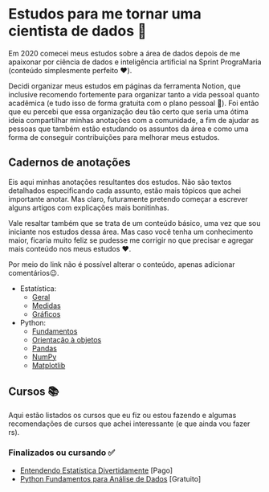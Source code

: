 # Estudos para me tornar uma cientista de dados 📌
<p>Em 2020 comecei meus estudos sobre a área de dados depois de me apaixonar por ciência de dados e inteligência artificial na Sprint PrograMaria (conteúdo simplesmente perfeito ❤️).</p>
<p>Decidi organizar meus estudos em páginas da ferramenta Notion, que inclusive recomendo fortemente para organizar tanto a vida pessoal quanto acadêmica (e tudo isso de forma gratuita com o plano pessoal 🥳). Foi então que eu percebi que essa organização deu tão certo que seria uma ótima ideia compartilhar minhas anotações com a comunidade, a fim de ajudar as pessoas que também estão estudando os assuntos da área e como uma forma de conseguir contribuições para melhorar meus estudos.</p>

<h2>Cadernos de anotações</h2>
<p>Eis aqui minhas anotações resultantes dos estudos. Não são textos detalhados especificando cada assunto, estão mais tópicos que achei importante anotar. Mas claro, futuramente pretendo começar a escrever alguns artigos com explicações mais bonitinhas.</p>
<p>Vale resaltar também que se trata de um conteúdo básico, uma vez que sou iniciante nos estudos dessa área. Mas caso você tenha um conhecimento maior, ficaria muito feliz se pudesse me corrigir no que precisar e agregar mais conteúdo nos meus estudos ❤️.</p>
<p>Por meio do link não é possível alterar o conteúdo, apenas adicionar comentários😉.</p>
<ul>
  <li>Estatística: 
    <ul>
      <li><a href="https://www.notion.so/Estat-stica-6d52cd79a67c450287a2d60107c9be4c">Geral</a></li>
      <li><a href="https://www.notion.so/Medidas-03374c5da285420b8b75cf0f0edac023">Medidas</a></li>
      <li><a href="https://www.notion.so/Gr-ficos-f9d3524b66e5461299118b87ba94cc46">Gráficos</a></li>
    </ul>
  </li>
  <li>Python:
    <ul>
      <li><a href="https://www.notion.so/Fundamentos-6d830416ef7b49a1b52678c3aa045360">Fundamentos</a></li>
      <li><a href="https://www.notion.so/Orienta-o-a-objetos-f4b6668edad14a97b87df759874b5754">Orientação à objetos</a></li>
      <li><a href="https://www.notion.so/Pandas-26df30e199fe40b7b0291b3df56d479c">Pandas</a></li>
      <li><a href="https://www.notion.so/NumPy-df57cae42bab481aafa9250f7581bf47">NumPy</a></li>
      <li><a href="https://www.notion.so/Matplotlib-0546c05d35fe49de88deebecb7a32464">Matplotlib</a></li>
    </ul>
  </li>
</ul>

<h2>Cursos 📚</h2>
<p>Aqui estão listados os cursos que eu fiz ou estou fazendo e algumas recomendações de cursos que achei interessante (e que ainda vou fazer rs).</p>
<h3>Finalizados ou cursando ✅</h3>
<ul>
  <li><a href="https://asn.rocks/entendendo-estatistica-divertidamente/">Entendendo Estatística Divertidamente</a> [Pago]</li>
  <li><a href="https://www.datascienceacademy.com.br/course?courseid=python-fundamentos">Python Fundamentos para Análise de Dados</a> [Gratuito]</li>
</ul>
